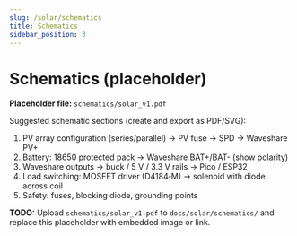 ```yaml
---
slug: /solar/schematics
title: Schematics
sidebar_position: 3
---
```



<!-- docs/solar/schematics.md -->

# Schematics (placeholder)

**Placeholder file:** `schematics/solar_v1.pdf`

Suggested schematic sections (create and export as PDF/SVG):

1. PV array configuration (series/parallel) → PV fuse → SPD → Waveshare PV+
2. Battery: 18650 protected pack → Waveshare BAT+/BAT- (show polarity)
3. Waveshare outputs → buck / 5 V / 3.3 V rails → Pico / ESP32
4. Load switching: MOSFET driver (D4184‑M) → solenoid with diode across coil
5. Safety: fuses, blocking diode, grounding points

**TODO:** Upload `schematics/solar_v1.pdf` to `docs/solar/schematics/` and replace this placeholder with embedded image or link.
